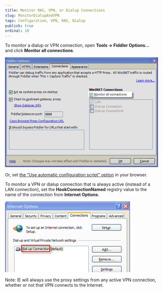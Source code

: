 ```yaml
---
title: Monitor RAS, VPN, or Dialup Connections
slug: MonitorDialupAndVPN
tags: Configuration, VPN, RAS, Dialup
publish: true
ordinal: 10
---
```


To monitor a dialup or VPN connection, open **Tools -> Fiddler Options...** and click **Monitor all connections**.

![Monitor all connections][1]

Or, set [the "Use automatic configuration script" option][2] in your browser.

To monitor a VPN or dialup connection that is always active (instead of a LAN connection), set the **HookConnectionNamed** registry value to the name of the connection from **Internet Options**. 

![Connection Name][3]

Note: IE will always use the proxy settings from any active VPN connection, whether or not that VPN connects to the Internet.

[1]: ../../images/MonitorDialupAndVPN/MonitorAllConnections.png
[2]: ./ConfigureOtherBrowsers
[3]: ../../images/MonitorDialupAndVPN/ConnectionName.png
